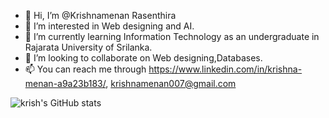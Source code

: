 - 👋 Hi, I’m @Krishnamenan Rasenthira
- 👀 I’m interested in Web designing and AI.
- 🌱 I’m currently learning Information Technology as an undergraduate in Rajarata University of Srilanka.
- 💞️ I’m looking to collaborate on Web designing,Databases.
- 📫 You can reach me through https://www.linkedin.com/in/krishna-menan-a9a23b183/, krishnamenan007@gmail.com

<!---
krishnamenan007/krishnamenan007 is a ✨ special ✨ repository because its `README.md` (this file) appears on your GitHub profile.
You can click the Preview link to take a look at your changes.
--->
<img src="https://camo.githubusercontent.com/46b1914be3699e8f5bbb1f69edaece7a18c5f35a4f4646c77554d07ae123f54e/68747470733a2f2f6769746875622d726561646d652d73746174732e76657263656c2e6170702f6170693f757365726e616d653d486172693235343833267468656d653d7261646963616c" alt="krish's GitHub stats" data-canonical-src="https://github-readme-stats.vercel.app/api?username=krishnamenan007&amp;theme=radical" style="max-width: 100%;">
